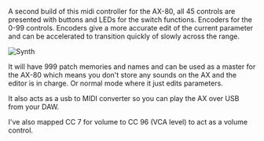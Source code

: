 A second build of this midi controller for the AX-80, all 45 controls are presented with buttons and LEDs for the switch functions. Encoders for the 0-99 controls. Encoders give a more accurate edit of the current parameter and can be accelerated to transition quickly of slowly across the range.

![Synth](Photos/synth.jpg)

It will have 999 patch memories and names and can be used as a master for the AX-80 which means you don't store any sounds on the AX and the editor is in charge. Or normal mode where it just edits parameters.

It also acts as a usb to MIDI converter so you can play the AX over USB from your DAW.

I've also mapped CC 7 for volume to CC 96 (VCA level) to act as a volume control.
